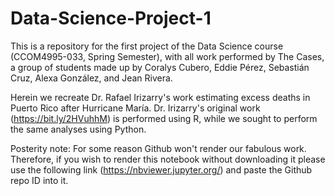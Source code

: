 # Data-Science-Project-1
This is a repository for the first project of the Data Science course (CCOM4995-033, Spring Semester), with all work performed by The Cases, a group of students made up by Coralys Cubero, Eddie Pérez, Sebastián Cruz, Alexa González, and Jean Rivera.  

Herein we recreate Dr. Rafael Irizarry's work estimating excess deaths in Puerto Rico after Hurricane María. Dr. Irizarry's original work (https://bit.ly/2HVuhhM) is performed using R, while we sought to perform the same analyses using Python. 

Posterity note: For some reason Github won't render our fabulous work. Therefore, if you wish to render this notebook without downloading it please use the following link (https://nbviewer.jupyter.org/) and paste the Github repo ID into it.
